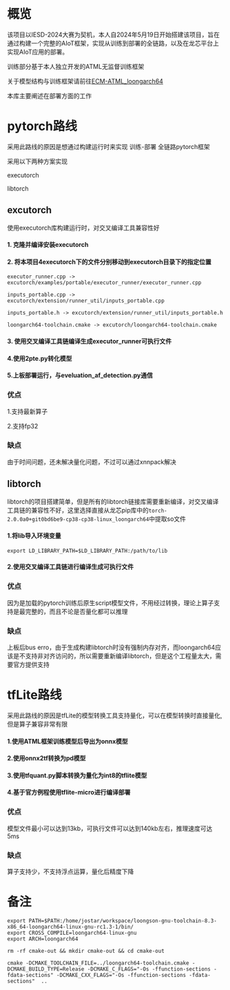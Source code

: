 # 概览

该项目以IESD-2024大赛为契机，本人自2024年5月19日开始搭建该项目，旨在通过构建一个完整的AIoT框架，实现从训练到部署的全链路，以及在龙芯平台上实现AIoT应用的部署。

训练部分基于本人独立开发的ATML无监督训练框架

关于模型结构与训练框架请前往[ECM-ATML_loongarch64](https://github.com/JokerJostar/ECM-ATML_loongarch64)

本库主要阐述在部署方面的工作


# pytorch路线

采用此路线的原因是想通过构建运行时来实现  训练-部署 全链路pytorch框架


采用以下两种方案实现

executorch

libtorch

## excutorch

使用executorch库构建运行时，对交叉编译工具兼容性好

#### 1. 克隆并编译安装executorch

#### 2. 将本项目4executorch下的文件分别移动到executorch目录下的指定位置

``executor_runner.cpp -> excutorch/examples/portable/executor_runner/executor_runner.cpp``

``inputs_portable.cpp -> excutorch/extension/runner_util/inputs_portable.cpp``

``inputs_portable.h -> excutorch/extension/runner_util/inputs_portable.h``

``loongarch64-toolchain.cmake -> excutorch/loongarch64-toolchain.cmake``

#### 3. 使用交叉编译工具链编译生成executor_runner可执行文件


#### 4.使用2pte.py转化模型

#### 5.上板部署运行，与eveluation_af_detection.py通信

### 优点

1.支持最新算子

2.支持fp32

### 缺点

由于时间问题，还未解决量化问题，不过可以通过xnnpack解决


## libtorch

libtorch的项目搭建简单，但是所有的libtorch链接库需要重新编译，对交叉编译工具链的兼容性不好，这里选择直接从龙芯pip库中的```torch-2.0.0a0+git0bd6be9-cp38-cp38-linux_loongarch64```中提取so文件

#### 1.将lib导入环境变量

```export LD_LIBRARY_PATH=$LD_LIBRARY_PATH:/path/to/lib```

#### 2.使用交叉编译工具链进行编译生成可执行文件

### 优点

因为是加载的pytorch训练后原生script模型文件，不用经过转换，理论上算子支持是最完整的，而且不论是否量化都可以推理

### 缺点

上板后bus erro，由于生成构建libtorch时没有强制内存对齐，而loongarch64应该是不支持非对齐访问的，所以需要重新编译libtorch，但是这个工程量太大，需要官方提供支持


# tfLite路线

采用此路线的原因是tfLite的模型转换工具支持量化，可以在模型转换时直接量化,但是算子兼容非常有限

#### 1.使用ATML框架训练模型后导出为onnx模型

#### 2.使用onnx2tf转换为pd模型

#### 3.使用tfquant.py脚本转换为量化为int8的tflite模型

#### 4.基于官方例程使用tflite-micro进行编译部署

### 优点

模型文件最小可以达到13kb，可执行文件可以达到140kb左右，推理速度可达5ms

### 缺点

算子支持少，不支持浮点运算，量化后精度下降



















































































# 备注

```
export PATH=$PATH:/home/jostar/workspace/loongson-gnu-toolchain-8.3-x86_64-loongarch64-linux-gnu-rc1.3-1/bin/
export CROSS_COMPILE=loongarch64-linux-gnu
export ARCH=loongarch64
```
```
rm -rf cmake-out && mkdir cmake-out && cd cmake-out
```


```
cmake -DCMAKE_TOOLCHAIN_FILE=../loongarch64-toolchain.cmake -DCMAKE_BUILD_TYPE=Release -DCMAKE_C_FLAGS="-Os -ffunction-sections -fdata-sections" -DCMAKE_CXX_FLAGS="-Os -ffunction-sections -fdata-sections"  ..
```
